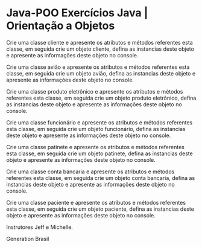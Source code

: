 # Java-POO Exercícios Java  | Orientação a Objetos
Crie uma classe cliente e apresente os atributos e métodos referentes esta classe, em seguida crie um objeto cliente, defina as instancias deste objeto e apresente as informações deste objeto no console.

Crie uma classe avião e apresente os atributos e métodos referentes esta classe, em seguida crie um objeto avião, defina as instancias deste objeto e apresente as informações deste objeto no console.

Crie uma classe produto eletrônico e apresente os atributos e métodos referentes esta classe, em seguida crie um objeto produto eletrônico, defina as instancias deste objeto e apresente as informações deste objeto no console.

Crie uma classe funcionário e apresente os atributos e métodos referentes esta classe, em seguida crie um objeto funcionário, defina as instancias deste objeto e apresente as informações deste objeto no console.

Crie uma classe patinete e apresente os atributos e métodos referentes esta classe, em seguida crie um objeto patinete, defina as instancias deste objeto e apresente as informações deste objeto no console.

Crie uma classe conta bancaria e apresente os atributos e métodos referentes esta classe, em seguida crie um objeto conta bancaria, defina as instancias deste objeto e apresente as informações deste objeto no console.

Crie uma classe paciente e apresente os atributos e métodos referentes esta classe, em seguida crie um objeto paciente, defina as instancias deste objeto e apresente as informações deste objeto no console.

Instrutores Jeff e Michelle.

Generation Brasil
